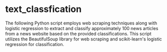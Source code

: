 # text_classfication
The following Python script employs web scraping techniques along with logistic regression to extract and classify approximately 100 news articles from a news website based on the provided classifications. This script utilizes the BeautifulSoup library for web scraping and scikit-learn's logistic regression for classification.
